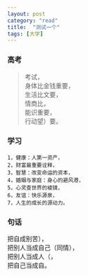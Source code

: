 ```yaml
---
layout: post
category: "read"
title:  "测试一个"
tags: [大学]
---
```

### 高考

>考试，  
>身体比金钱重要，  
>生活比文要，  
>情商比，  
>能识重要，  
>行动望）要。 


### 学习
```
1，健康：人第一资产，  
2，财富最重要诠释，  
3，智慧：改变命运的资本，  
4，婚姻与家庭：身心的避风港，  
5，心灵查世界的棱镜，  
6，友谊：快乐源泉，  
7，人生的成长的源动力。  
```

### 句话

把自成别苦），  
把别人当成自己（同情），  
把别人当成人（，  
把自己当成自。  
